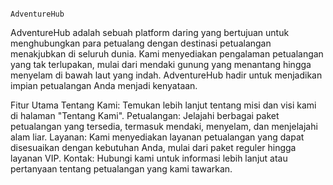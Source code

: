                                                                                     AdventureHub
AdventureHub adalah sebuah platform daring yang bertujuan untuk menghubungkan para petualang dengan destinasi petualangan menakjubkan di seluruh dunia. Kami menyediakan pengalaman petualangan yang tak terlupakan, mulai dari mendaki gunung yang menantang hingga menyelam di bawah laut yang indah. AdventureHub hadir untuk menjadikan impian petualangan Anda menjadi kenyataan.

Fitur Utama
Tentang Kami: Temukan lebih lanjut tentang misi dan visi kami di halaman "Tentang Kami".
Petualangan: Jelajahi berbagai paket petualangan yang tersedia, termasuk mendaki, menyelam, dan menjelajahi alam liar.
Layanan: Kami menyediakan layanan petualangan yang dapat disesuaikan dengan kebutuhan Anda, mulai dari paket reguler hingga layanan VIP.
Kontak: Hubungi kami untuk informasi lebih lanjut atau pertanyaan tentang petualangan yang kami tawarkan.
